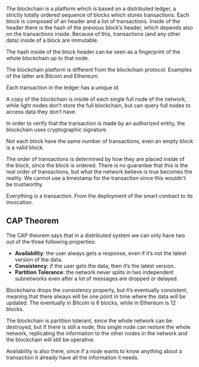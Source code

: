 The blockchain is a platform which is based on a distributed ledger, a strictly totally ordered sequence of blocks which stores transactions. Each block is composed of an header and a list of transactions. Inside of the header there is the hash of the previous block’s header, which depends also on the transactions inside. Because of this, transactions (and any other data) inside of a block are immutable.

The hash inside of the block header can be seen as a fingerprint of the whole blockchain up to that node.

The blockchain platform is different from the blockchain protocol. Examples of the latter are Bitcoin and Ethereum.

Each transaction in the ledger has a unique id.

A copy of the blockchain is inside of each single full node of the network, while light nodes don’t store the full blockchain, but can query full nodes to access data they don’t have.

In order to verify that the transaction is made by an authorized entity, the blockchain uses cryptographic signature.

Not each block have the same number of transactions, even an empty block is a valid block.

The order of transactions is determined by how they are placed inside of the block, since the block is ordered. There is no guarantee that this is the real order of transactions, but what the network believe is true becomes the reality. We cannot use a timestamp for the transaction since this wouldn’t be trustworthy.

Everything is a transaction. From the deployment of the smart contract to its invocation.

## CAP Theorem
The CAP theorem says that in a distributed system we can only have two out of the three following properties:

- **Availability**: the user always gets a response, even if it’s not the latest version of the data.
- **Consistency**: if the user gets the data, then it’s the latest version.
- **Partition Tolerance**: the network never splits in two independent subnetworks even after a lot of messages are dropped or delayed.

Blockchains drops the consistency property, but it’s eventually consistent, meaning that there always will be one point in time where the data will be updated. The eventually in Bitcoin is 6 blocks, while in Ethereum is 12 blocks.

The blockchain is partition tolerant, since the whole network can be destroyed, but if there is still a node, this single node can restore the whole network, replicating the information to the other nodes in the network and the blockchain will still be operative.

Availability is also there, since if a node wants to know anything about a transaction it already have all the information it needs.